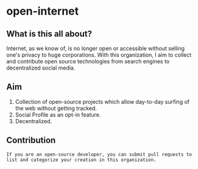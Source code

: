 # open-internet

## What is this all about?

  Internet, as we know of, is no longer open or accessible without selling one's privacy to huge corporations. With this organization, I aim to collect and contribute open source technologies from search engines to decentralized social media.

## Aim

1. Collection of open-source projects which allow day-to-day surfing of the web without getting tracked.
2. Social Profile as an opt-in feature.
3. Decentralized.

## Contribution
	If you are an open-source developer, you can submit pull requests to list and categorize your creation in this organization.

